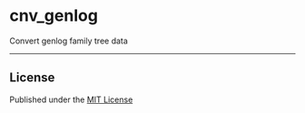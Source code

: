 # cnv_genlog

Convert genlog family tree data



------------

## License

Published under the [MIT License](https://opensource.org/licenses/mit-license.php)
